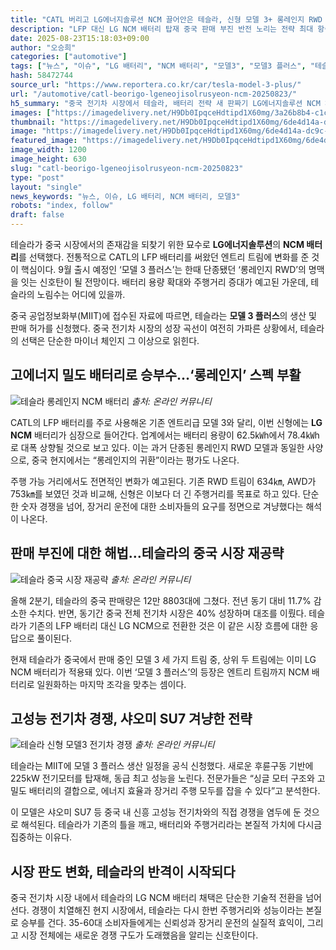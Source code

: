 ```yaml
---
title: "CATL 버리고 LG에너지솔루션 NCM 끌어안은 테슬라, 신형 모델 3+ 롱레인지 RWD 부활에 ‘깜짝’"
description: "LFP 대신 LG NCM 배터리 탑재 중국 판매 부진 반전 노리는 전략 최대 항속거리, 기존 기록 넘을 듯 ..."
date: 2025-08-23T15:18:03+09:00
author: "오승희"
categories: ["automotive"]
tags: ["뉴스", "이슈", "LG 배터리", "NCM 배터리", "모델3", "모델3 플러스", "테슬라", "배터리전쟁", "중국전기차시장"]
hash: 58472744
source_url: "https://www.reportera.co.kr/car/tesla-model-3-plus/"
url: "/automotive/catl-beorigo-lgeneojisolrusyeon-ncm-20250823/"
h5_summary: "중국 전기차 시장에서 테슬라, 배터리 전략 새 판짜기 LG에너지솔루션 NCM 채택으로 ‘롱레인지’ 경쟁 재점화"
images: ["https://imagedelivery.net/H9Db0IpqceHdtipd1X60mg/3a26b8b4-c1ce-4d36-4ef0-606889570900/public", "https://imagedelivery.net/H9Db0IpqceHdtipd1X60mg/e067c943-655a-4e6d-7dce-b5be4e702900/public", "https://imagedelivery.net/H9Db0IpqceHdtipd1X60mg/33885ac6-6baa-4a17-e2e8-773e3db89100/public", "https://imagedelivery.net/H9Db0IpqceHdtipd1X60mg/6de4d14a-dc9c-4302-ffd3-8ff9c11b6e00/public"]
thumbnail: "https://imagedelivery.net/H9Db0IpqceHdtipd1X60mg/6de4d14a-dc9c-4302-ffd3-8ff9c11b6e00/public"
image: "https://imagedelivery.net/H9Db0IpqceHdtipd1X60mg/6de4d14a-dc9c-4302-ffd3-8ff9c11b6e00/public"
featured_image: "https://imagedelivery.net/H9Db0IpqceHdtipd1X60mg/6de4d14a-dc9c-4302-ffd3-8ff9c11b6e00/public"
image_width: 1200
image_height: 630
slug: "catl-beorigo-lgeneojisolrusyeon-ncm-20250823"
type: "post"
layout: "single"
news_keywords: "뉴스, 이슈, LG 배터리, NCM 배터리, 모델3"
robots: "index, follow"
draft: false
---
```


테슬라가 중국 시장에서의 존재감을 되찾기 위한 묘수로 **LG에너지솔루션**의 **NCM 배터리**를 선택했다. 전통적으로 CATL의 LFP 배터리를 써왔던 엔트리 트림에 변화를 준 것이 핵심이다. 9월 출시 예정인 ‘모델 3 플러스’는 한때 단종됐던 ‘롱레인지 RWD’의 명맥을 잇는 신호탄이 될 전망이다. 배터리 용량 확대와 주행거리 증대가 예고된 가운데, 테슬라의 노림수는 어디에 있을까.

중국 공업정보화부(MIIT)에 접수된 자료에 따르면, 테슬라는 **모델 3 플러스**의 생산 및 판매 허가를 신청했다. 중국 전기차 시장의 성장 곡선이 여전히 가파른 상황에서, 테슬라의 선택은 단순한 마이너 체인지 그 이상으로 읽힌다. 

## 고에너지 밀도 배터리로 승부수…‘롱레인지’ 스펙 부활

![테슬라 롱레인지 NCM 배터리](https://imagedelivery.net/H9Db0IpqceHdtipd1X60mg/33885ac6-6baa-4a17-e2e8-773e3db89100/public)
*출처: 온라인 커뮤니티*


CATL의 LFP 배터리를 주로 사용해온 기존 엔트리급 모델 3와 달리, 이번 신형에는 **LG NCM** 배터리가 심장으로 들어간다. 업계에서는 배터리 용량이 62.5㎾h에서 78.4㎾h로 대폭 상향될 것으로 보고 있다. 이는 과거 단종된 롱레인지 RWD 모델과 동일한 사양으로, 중국 현지에서는 “롱레인지의 귀환”이라는 평가도 나온다.

주행 가능 거리에서도 전면적인 변화가 예고된다. 기존 RWD 트림이 634㎞, AWD가 753㎞를 보였던 것과 비교해, 신형은 이보다 더 긴 주행거리를 목표로 하고 있다. 단순한 숫자 경쟁을 넘어, 장거리 운전에 대한 소비자들의 요구를 정면으로 겨냥했다는 해석이 나온다.

## 판매 부진에 대한 해법…테슬라의 중국 시장 재공략

![테슬라 중국 시장 재공략](https://imagedelivery.net/H9Db0IpqceHdtipd1X60mg/3a26b8b4-c1ce-4d36-4ef0-606889570900/public)
*출처: 온라인 커뮤니티*


올해 2분기, 테슬라의 중국 판매량은 12만 8803대에 그쳤다. 전년 동기 대비 11.7% 감소한 수치다. 반면, 동기간 중국 전체 전기차 시장은 40% 성장하며 대조를 이뤘다. 테슬라가 기존의 LFP 배터리 대신 LG NCM으로 전환한 것은 이 같은 시장 흐름에 대한 응답으로 풀이된다.

현재 테슬라가 중국에서 판매 중인 모델 3 세 가지 트림 중, 상위 두 트림에는 이미 LG NCM 배터리가 적용돼 있다. 이번 ‘모델 3 플러스’의 등장은 엔트리 트림까지 NCM 배터리로 일원화하는 마지막 조각을 맞추는 셈이다. 

## 고성능 전기차 경쟁, 샤오미 SU7 겨냥한 전략

![테슬라 신형 모델3 전기차 경쟁](https://imagedelivery.net/H9Db0IpqceHdtipd1X60mg/e067c943-655a-4e6d-7dce-b5be4e702900/public)
*출처: 온라인 커뮤니티*


테슬라는 MIIT에 모델 3 플러스 생산 일정을 공식 신청했다. 새로운 후륜구동 기반에 225kW 전기모터를 탑재해, 동급 최고 성능을 노린다. 전문가들은 “싱글 모터 구조와 고밀도 배터리의 결합으로, 에너지 효율과 장거리 주행 모두를 잡을 수 있다”고 분석한다.

이 모델은 샤오미 SU7 등 중국 내 신흥 고성능 전기차와의 직접 경쟁을 염두에 둔 것으로 해석된다. 테슬라가 기존의 틀을 깨고, 배터리와 주행거리라는 본질적 가치에 다시금 집중하는 이유다. 

## 시장 판도 변화, 테슬라의 반격이 시작되다

중국 전기차 시장 내에서 테슬라의 LG NCM 배터리 채택은 단순한 기술적 전환을 넘어선다. 경쟁이 치열해진 현지 시장에서, 테슬라는 다시 한번 주행거리와 성능이라는 본질로 승부를 건다. 35-60대 소비자들에게는 신뢰성과 장거리 운전의 실질적 효익이, 그리고 시장 전체에는 새로운 경쟁 구도가 도래했음을 알리는 신호탄이다.
